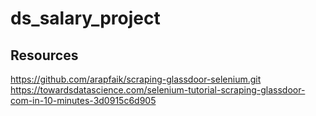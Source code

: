 # ds_salary_project

## Resources
https://github.com/arapfaik/scraping-glassdoor-selenium.git
https://towardsdatascience.com/selenium-tutorial-scraping-glassdoor-com-in-10-minutes-3d0915c6d905
